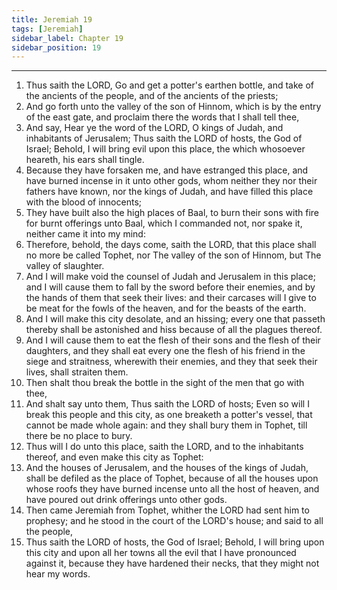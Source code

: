 ```yaml
---
title: Jeremiah 19
tags: [Jeremiah]
sidebar_label: Chapter 19
sidebar_position: 19
---
```


---
1. Thus saith the LORD, Go and get a potter's earthen bottle, and take of the ancients of the people, and of the ancients of the priests;
2. And go forth unto the valley of the son of Hinnom, which is by the entry of the east gate, and proclaim there the words that I shall tell thee,
3. And say, Hear ye the word of the LORD, O kings of Judah, and inhabitants of Jerusalem; Thus saith the LORD of hosts, the God of Israel; Behold, I will bring evil upon this place, the which whosoever heareth, his ears shall tingle.
4. Because they have forsaken me, and have estranged this place, and have burned incense in it unto other gods, whom neither they nor their fathers have known, nor the kings of Judah, and have filled this place with the blood of innocents;
5. They have built also the high places of Baal, to burn their sons with fire for burnt offerings unto Baal, which I commanded not, nor spake it, neither came it into my mind:
6. Therefore, behold, the days come, saith the LORD, that this place shall no more be called Tophet, nor The valley of the son of Hinnom, but The valley of slaughter.
7. And I will make void the counsel of Judah and Jerusalem in this place; and I will cause them to fall by the sword before their enemies, and by the hands of them that seek their lives: and their carcases will I give to be meat for the fowls of the heaven, and for the beasts of the earth.
8. And I will make this city desolate, and an hissing; every one that passeth thereby shall be astonished and hiss because of all the plagues thereof.
9. And I will cause them to eat the flesh of their sons and the flesh of their daughters, and they shall eat every one the flesh of his friend in the siege and straitness, wherewith their enemies, and they that seek their lives, shall straiten them.
10. Then shalt thou break the bottle in the sight of the men that go with thee,
11. And shalt say unto them, Thus saith the LORD of hosts; Even so will I break this people and this city, as one breaketh a potter's vessel, that cannot be made whole again: and they shall bury them in Tophet, till there be no place to bury.
12. Thus will I do unto this place, saith the LORD, and to the inhabitants thereof, and even make this city as Tophet:
13. And the houses of Jerusalem, and the houses of the kings of Judah, shall be defiled as the place of Tophet, because of all the houses upon whose roofs they have burned incense unto all the host of heaven, and have poured out drink offerings unto other gods.
14. Then came Jeremiah from Tophet, whither the LORD had sent him to prophesy; and he stood in the court of the LORD's house; and said to all the people,
15. Thus saith the LORD of hosts, the God of Israel; Behold, I will bring upon this city and upon all her towns all the evil that I have pronounced against it, because they have hardened their necks, that they might not hear my words.